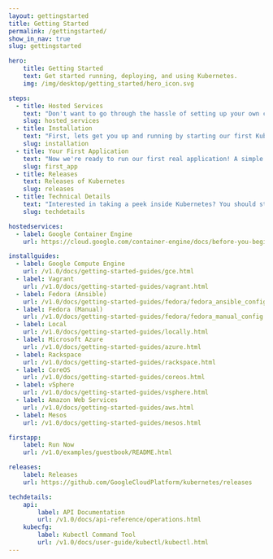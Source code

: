 ```yaml
---
layout: gettingstarted
title: Getting Started
permalink: /gettingstarted/
show_in_nav: true
slug: gettingstarted

hero:
    title: Getting Started
    text: Get started running, deploying, and using Kubernetes.
    img: /img/desktop/getting_started/hero_icon.svg

steps:
  - title: Hosted Services
    text: "Don't want to go through the hassle of setting up your own cluster and the infrastructure associated with it? These services offer managed Kubernetes to make it that much easier to get going."
    slug: hosted_services
  - title: Installation
    text: "First, lets get you up and running by starting our first Kubernetes cluster. Kubernetes can run almost anywhere so choose the configuration you're most comfortable with:"
    slug: installation
  - title: Your First Application
    text: "Now we're ready to run our first real application! A simple multi-tiered guestbook."
    slug: first_app
  - title: Releases
    text: Releases of Kubernetes
    slug: releases
  - title: Technical Details
    text: "Interested in taking a peek inside Kubernetes? You should start by reading the <a href=\"/v1.0/docs/design/README.html\" onclick=\"trackOutboundLink('/v1.0/docs/design/README.html'); return false;\">design overview</a> which introduces core Kubernetes concepts and components. After that, you probably want to take a look at the API documentation and learn about the kubecfg command line tool."
    slug: techdetails

hostedservices:
  - label: Google Container Engine
    url: https://cloud.google.com/container-engine/docs/before-you-begin

installguides:
  - label: Google Compute Engine
    url: /v1.0/docs/getting-started-guides/gce.html
  - label: Vagrant
    url: /v1.0/docs/getting-started-guides/vagrant.html
  - label: Fedora (Ansible)
    url: /v1.0/docs/getting-started-guides/fedora/fedora_ansible_config.html
  - label: Fedora (Manual)
    url: /v1.0/docs/getting-started-guides/fedora/fedora_manual_config.html
  - label: Local
    url: /v1.0/docs/getting-started-guides/locally.html
  - label: Microsoft Azure
    url: /v1.0/docs/getting-started-guides/azure.html
  - label: Rackspace
    url: /v1.0/docs/getting-started-guides/rackspace.html
  - label: CoreOS
    url: /v1.0/docs/getting-started-guides/coreos.html
  - label: vSphere
    url: /v1.0/docs/getting-started-guides/vsphere.html
  - label: Amazon Web Services
    url: /v1.0/docs/getting-started-guides/aws.html
  - label: Mesos
    url: /v1.0/docs/getting-started-guides/mesos.html

firstapp:
    label: Run Now
    url: /v1.0/examples/guestbook/README.html

releases:
    label: Releases
    url: https://github.com/GoogleCloudPlatform/kubernetes/releases

techdetails:
    api:
        label: API Documentation
        url: /v1.0/docs/api-reference/operations.html
    kubecfg:
        label: Kubectl Command Tool
        url: /v1.0/docs/user-guide/kubectl/kubectl.html
---
```

